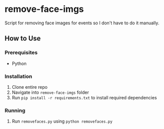 # remove-face-imgs
 
Script for removing face images for events so I don't have to do it manually.

## How to Use
### Prerequisites
- Python 

### Installation
1. Clone entire repo
2. Navigate into `remove-face-imgs` folder
3. Run `pip install -r requirements.txt` to install required dependencies

### Running 
1. Run `removefaces.py` using `python removefaces.py`

